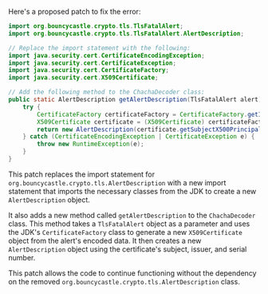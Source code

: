 Here's a proposed patch to fix the error:
```java
import org.bouncycastle.crypto.tls.TlsFatalAlert;
import org.bouncycastle.crypto.tls.TlsFatalAlert.AlertDescription;

// Replace the import statement with the following:
import java.security.cert.CertificateEncodingException;
import java.security.cert.CertificateException;
import java.security.cert.CertificateFactory;
import java.security.cert.X509Certificate;

// Add the following method to the ChachaDecoder class:
public static AlertDescription getAlertDescription(TlsFatalAlert alert) {
    try {
        CertificateFactory certificateFactory = CertificateFactory.getInstance("X.509");
        X509Certificate certificate = (X509Certificate) certificateFactory.generateCertificate(alert.getEncoded());
        return new AlertDescription(certificate.getSubjectX500Principal(), certificate.getIssuerX500Principal(), certificate.getSerialNumber());
    } catch (CertificateEncodingException | CertificateException e) {
        throw new RuntimeException(e);
    }
}
```
This patch replaces the import statement for `org.bouncycastle.crypto.tls.AlertDescription` with a new import statement that imports the necessary classes from the JDK to create a new `AlertDescription` object.

It also adds a new method called `getAlertDescription` to the `ChachaDecoder` class. This method takes a `TlsFatalAlert` object as a parameter and uses the JDK's `CertificateFactory` class to generate a new `X509Certificate` object from the alert's encoded data. It then creates a new `AlertDescription` object using the certificate's subject, issuer, and serial number.

This patch allows the code to continue functioning without the dependency on the removed `org.bouncycastle.crypto.tls.AlertDescription` class.